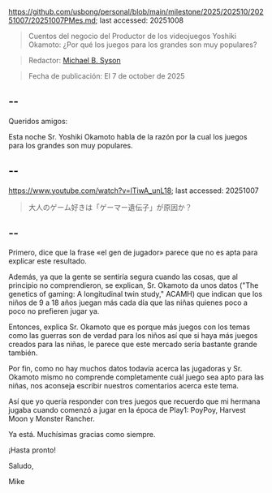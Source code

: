 https://github.com/usbong/personal/blob/main/milestone/2025/202510/20251007/20251007PMes.md; last accessed: 20251008

> Cuentos del negocio del Productor de los videojuegos Yoshiki Okamoto: ¿Por qué los juegos para los grandes son muy populares?

> Redactor: [Michael B. Syson](https://www.linkedin.com/in/michaelsyson/)

> Fecha de publicación: El 7 de october de 2025

## --

Queridos amigos:

Esta noche Sr. Yoshiki Okamoto habla de la razón por la cual los juegos para los grandes son muy populares.

## --

https://www.youtube.com/watch?v=lTiwA_unL18; last accessed: 20251007

> 大人のゲーム好きは「ゲーマー遺伝子」が原因か？ 

## --

Primero, dice que la frase «el gen de jugador» parece que no es apta para explicar este resultado.

Además, ya que la gente se sentiría segura cuando las cosas, que al principio no comprendieron, se explican, Sr. Okamoto da unos datos ("The genetics of gaming: A longitudinal twin study," ACAMH) que indican que los niños de 9 a 18 años juegan más cada día que las niñas quienes poco a poco no prefieren jugar ya.

Entonces, explica Sr. Okamoto que es porque más juegos con los temas como las guerras son de verdad para los niños así que si haya más juegos creados para las niñas, le parece que este mercado sería bastante grande también.

Por fin, como no hay muchos datos todavía acerca las jugadoras y Sr. Okamoto mismo no comprende completamente cuál juego sea apto para las niñas, nos aconseja escribir nuestros comentarios acerca este tema. 

Así que yo quería responder con tres juegos que recuerdo que mi hermana jugaba cuando comenzó a jugar en la época de Play1: PoyPoy, Harvest Moon y Monster Rancher.

Ya está. Muchísimas gracias como siempre.

¡Hasta pronto!

Saludo,

Mike